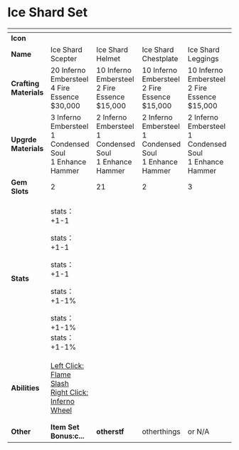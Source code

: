 # Ice Shard Set



<table data-header-hidden><thead><tr><th width="150"></th><th width="238"></th><th width="191"></th><th width="189"></th><th width="167"></th><th width="201"></th><th></th></tr></thead><tbody><tr><td><strong>Icon</strong></td><td></td><td></td><td></td><td></td><td></td><td></td></tr><tr><td><strong>Name</strong></td><td>Ice Shard Scepter</td><td>Ice Shard Helmet</td><td>Ice Shard Chestplate</td><td>Ice Shard Leggings</td><td>Ice Shard Boots</td><td></td></tr><tr><td><strong>Crafting Materials</strong></td><td>20 Inferno Embersteel<br>4 Fire Essence<br>$30,000</td><td>10 Inferno Embersteel<br>2 Fire Essence<br>$15,000</td><td>10 Inferno Embersteel<br>2 Fire Essence<br>$15,000</td><td>10 Inferno Embersteel<br>2 Fire Essence<br>$15,000</td><td>10 Inferno Embersteel<br>2 Fire Essence<br>$15,000</td><td></td></tr><tr><td><strong>Upgrde Materials</strong></td><td>3 Inferno Embersteel<br>1 Condensed Soul<br>1 Enhance Hammer</td><td>2 Inferno Embersteel<br>1 Condensed Soul<br>1 Enhance Hammer</td><td>2 Inferno Embersteel<br>1 Condensed Soul<br>1 Enhance Hammer</td><td>2 Inferno Embersteel<br>1 Condensed Soul<br>1 Enhance Hammer</td><td>2 Inferno Embersteel<br>1 Condensed Soul<br>1 Enhance Hammer</td><td></td></tr><tr><td><strong>Gem Slots</strong></td><td>2</td><td>21</td><td>2</td><td>3</td><td>1</td><td></td></tr><tr><td><strong>Stats</strong></td><td><p>stats： +1-1</p><p>stats： +1-1</p><p>stats： +1-1</p><p>stats： +1-1%</p><p>stats： +1-1% stats： +1-1%</p></td><td></td><td></td><td></td><td></td><td></td></tr><tr><td><strong>Abilities</strong></td><td><a href="../../abilities/hellish-flamos-abilities.md">Left Click: Flame Slash<br>Right Click: Inferno Wheel</a></td><td></td><td></td><td></td><td></td><td></td></tr><tr><td></td><td></td><td></td><td></td><td></td><td></td><td></td></tr><tr><td></td><td></td><td></td><td></td><td></td><td></td><td></td></tr><tr><td><strong>Other</strong></td><td><strong>Item Set Bonus:c...</strong></td><td><strong>otherstf</strong></td><td>otherthings</td><td>or N/A</td><td></td><td></td></tr></tbody></table>
